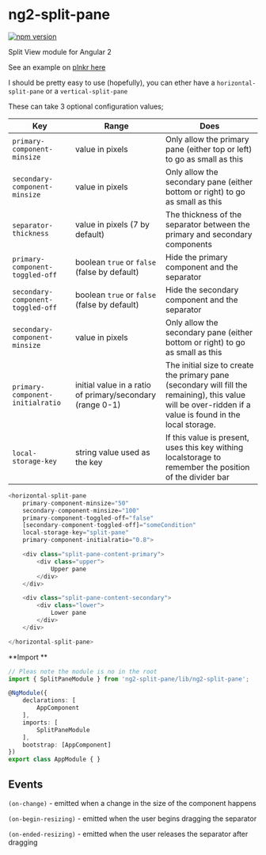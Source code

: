 # ng2-split-pane

[![npm version](https://badge.fury.io/js/ng2-split-pane.svg)](https://www.npmjs.com/package/ng2-split-panehttps://badge.fury.io/js/ng2-split-pane.sv://plnkr.co/bxgcK29PNl9lexw6z6Ym)

Split View module for Angular 2

See an example on [plnkr here](https://plnkr.co/bxgcK29PNl9lexw6z6Ym)

I should be pretty easy to use (hopefully), you can ether have a `horizontal-split-pane` or a `vertical-split-pane`

These can take 3 optional configuration values;

Key | Range | Does
--- | --- | ---
`primary-component-minsize` | value in pixels | Only allow the primary pane (either top or left) to go as small as this
`secondary-component-minsize` | value in pixels | Only allow the secondary pane (either bottom or right) to go as small as this
`separator-thickness` | value in pixels (7 by default) | The thickness of the separator between the primary and secondary components
`primary-component-toggled-off` | boolean `true` or `false` (false by default) | Hide the primary component and the separator
`secondary-component-toggled-off` | boolean `true` or `false` (false by default) | Hide the secondary component and the separator
`secondary-component-minsize` | value in pixels | Only allow the secondary pane (either bottom or right) to go as small as this
`primary-component-initialratio` | initial value in a ratio of primary/secondary (range 0-1) | The initial size to create the primary pane (secondary will fill the remaining), this value will be over-ridden if a value is found in the local storage.
`local-storage-key` | string value used as the key  | If this value is present, uses this key withing localstorage to remember the position of the divider bar


```javascript
<horizontal-split-pane
    primary-component-minsize="50"
    secondary-component-minsize="100"
    primary-component-toggled-off="false"
    [secondary-component-toggled-off]="someCondition"
    local-storage-key="split-pane"
    primary-component-initialratio="0.8">

    <div class="split-pane-content-primary">
        <div class="upper">
            Upper pane
        </div>
    </div>

    <div class="split-pane-content-secondary">
        <div class="lower">
            Lower pane
        </div>
    </div>

</horizontal-split-pane>

```
**Import **
```typescript
// Pleas note the module is no in the root
import { SplitPaneModule } from 'ng2-split-pane/lib/ng2-split-pane';

@NgModule({
    declarations: [
        AppComponent
    ],
    imports: [
        SplitPaneModule
    ],
    bootstrap: [AppComponent]
})
export class AppModule { }
```


## Events

`(on-change)` - emitted when a change in the size of the component happens

`(on-begin-resizing)` - emitted when the user begins dragging the separator

`(on-ended-resizing)` - emitted when the user releases the separator after dragging
